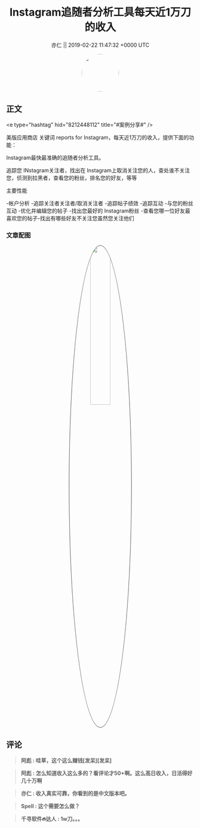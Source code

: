 <h1 align="center">Instagram追随者分析工具每天近1万刀的收入</h1>




<p align="center">
    <a>亦仁 || 2019-02-22 11:47:32 &#43;0000 UTC</a>
</p>

<div align="center">
    <img src="https://images.zsxq.com/Fn3NQqCN8nuGF86yZPXSbEsl0mb3?e=1590940799&amp;token=kIxbL07-8jAj8w1n4s9zv64FuZZNEATmlU_Vm6zD:pfbNc8W3hS0oYG_hyXXh_rHMHuc=" width="100" height="100" style="border:1px solid;border-radius:50%; color:#ffffff"/>
</div>




## 正文

<div>
&lt;e type=&#34;hashtag&#34; hid=&#34;8212448112&#34; title=&#34;#案例分享#&#34; /&gt; 

美版应用商店 关键词 reports for Instagram，每天近1万刀的收入，提供下面的功能：

Instagram最快最准确的追随者分析工具。

追踪您 INstagram关注者，找出在 Instagram上取消关注您的人，查处谁不关注您，侦测到拉黑者，查看您的粉丝，排名您的好友，等等

主要性能

-帐户分析
-追踪关注者关注者/取消关注者
-追踪帖子绩效
-追踪互动
-与您的粉丝互动
-优化并编辑您的帖子
-找出您最好的 Instagram粉丝
-查看您哪一位好友最喜欢您的帖子-找出有哪些好友不关注您虽然您关注他们
</div>

### 文章配图

<div class="image" align="center">

<img src="https://images.zsxq.com/Ft7YcLnnxqo9rzjUHhVgRH_pC1q1?imageMogr2/auto-orient/thumbnail/800x/format/jpg/blur/1x0/quality/75&amp;e=1590940799&amp;token=kIxbL07-8jAj8w1n4s9zv64FuZZNEATmlU_Vm6zD:0GwzFOeHQCM8JGOXMur90yQ5Who=" width="33%" height="33%" style="border:1px solid;border-radius:50%; color:#3c3f41"/>

</div>


## 评论

<div align="left">
<div>

<blockquote >
<span> <strong>阿彪 : 哇草，这个这么赚钱[发呆][发呆] </strong></span>
</blockquote>

<blockquote >
<span> <strong>阿彪 : 怎么知道收入这么多的？看评论才50&#43;啊。这么高日收入，日活得好几十万啊 </strong></span>
</blockquote>

<blockquote >
<span> <strong>亦仁 : 收入真实可靠，你看到的是中文版本吧。 </strong></span>
</blockquote>

<blockquote >
<span> <strong>Spell : 这个需要怎么做？ </strong></span>
</blockquote>

<blockquote >
<span> <strong>千寻软件🔥达人 : 1w刀。。。 </strong></span>
</blockquote>

</div>
</div>